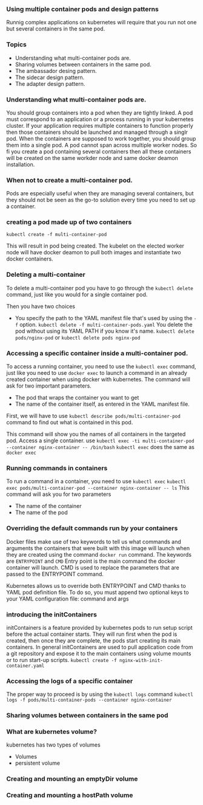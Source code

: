### Using multiple container pods and design patterns

Runnig complex applications on kubernetes will require that you run not one but several containers in the same pod.

### Topics

- Understanding what multi-container pods are.
- Sharing volumes between containers in the same pod.
- The ambassador desing pattern.
- The sidecar design pattern.
- The adapter design pattern.

### Understanding what multi-container pods are.

You should group containers into a pod when they are tightly linked.
A pod must correspond to an application or a process running in your kubernetes cluster.
If your application requires multiple containers to function properly then
those containers should be launched and managed through a singlr pod.
When the containers are supposed to work together, you should group them into a single pod. A pod cannot span across multiple worker nodes.
So fi you create a pod containing several containers then all these containers will be created on the same workder node and same docker deamon installation.

### When not to create a multi-container pod.

Pods are especially useful when they are managing several containers, but they should not be seen as the go-to solution every time you need to set up a container.

### creating a pod made up of two containers

`kubectl create -f multi-container-pod`

This will result in pod being created. The kubelet on the elected worker node will have docker deamon to pull both images and instantiate two docker containers.

### Deleting a multi-container

To delete a multi-container pod you have to go through the `kubectl delete` command, just like you would for a single container pod.

Then you have two choices

- You specify the path to the YAML manifest file that's used by using the `-f` option.
  `kubectl delete -f multi-container-pods.yaml`
  You delete the pod without using its YAML PATH if you know it's name.
  `kubectl delete pods/nginx-pod` or `kubectl delete pods nginx-pod`

### Accessing a specific container inside a multi-container pod.

To access a running container, you need to use the `kubectl exec` command, just like you need to use `docker exec` to launch a command in an already created container when using docker with kubernetes.
The command will ask for two important parameters.

- The pod that wraps the container you want to get
- The name of the container itself, as entered in the YAML manifest file.

First, we will have to use `kubectl describe pods/multi-container-pod` command to find out what is contained in this pod.

This command will show you the names of all containers in the targeted pod.
Access a single container.
use `kubectl exec -ti multi-container-pod --container nginx-container -- /bin/bash`
`kubectl exec` does the same as `docker exec`

### Running commands in containers

To run a command in a container, you need to use `kubectl exec`
`kubectl exec pods/multi-container-pod --container nginx-container -- ls`
This command will ask you for two parameters

- The name of the container
- The name of the pod

### Overriding the default commands run by your containers

Docker files make use of two keywords to tell us what commands and arguments
the containers that were built with this image will launch when they are created using the command `docker run` command.
The keywords are
`ENTRYPOINT` and `CMD`
Entry point is the main command the docker container will launch.
CMD is used to replace the parameters that are passed to the ENTRYPOINT command.

Kubernetes allows us to override both ENTRYPOINT and CMD thanks to YAML pod definition file.
To do so, you must append two optional keys to your YAML configuration file: command and args

### introducing the initContainers

initContainers is a feature provided by kubernetes pods to run setup script before the actual container starts.
They will run first when the pod is created, then once they are complete, the pods start creating its main containers.
In general initContainers are used to pull application code from a git repository and expose it to the main containers using volume mounts or to run start-up scripts.
`kubectl create -f nginx-with-init-container.yaml`

### Accessing the logs of a specific container

The proper way to proceed is by using the `kubectl logs` command
`kubectl logs -f pods/multi-container-pods --container nginx-container`

### Sharing volumes between containers in the same pod

### What are kubernetes volume?

kubernetes has two types of volumes

- Volumes
- persistent volume

### Creating and mounting an emptyDir volume

### Creating and mounting a hostPath volume
